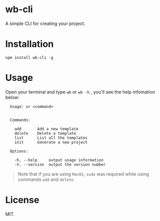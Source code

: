 # wb-cli
A simple CLI for creating your project.

# Installation
```
npm install wb-cli -g
```

# Usage
Open your terminal and type `wb` or `wb -h` , you'll see the help infomation below:
```
  Usage: xr <command>


  Commands:

    add       Add a new template
    delete    Delete a template
    list      List all the templates
    init      Generate a new project

  Options:

    -h, --help     output usage information
    -V, --version  output the version number
```

> Note that if you are using `MacOS`, `sudo` was required while using commands `add` and `delete`.

# License
MIT.
